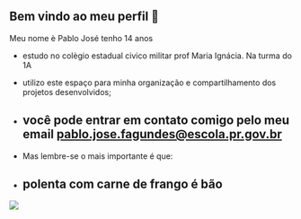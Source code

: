 ## Bem vindo ao meu perfil 🎃 ##
Meu nome è Pablo José tenho 14 anos
- estudo no colègio estadual civico militar prof Maria Ignácia. Na turma do 1A
- utilizo este espaço para minha organização e compartilhamento dos projetos desenvolvidos;
- ## você pode entrar em contato comigo pelo meu email pablo.jose.fagundes@escola.pr.gov.br ##

- Mas lembre-se o mais importante é que:
- ## polenta com carne de frango é bão ##

![](https://media.tenor.com/LY1SSPItsl8AAAAC/pedro-pedro-flamengo.gif)
  
